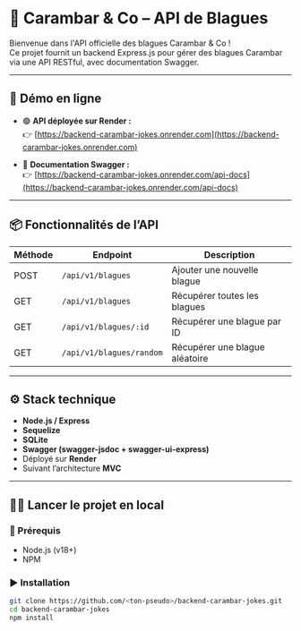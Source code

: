 # 🤪 Carambar & Co – API de Blagues

Bienvenue dans l'API officielle des blagues Carambar & Co !  
Ce projet fournit un backend Express.js pour gérer des blagues Carambar via une API RESTful, avec documentation Swagger.

---

## 🚀 Démo en ligne

- 🟢 **API déployée sur Render :**  
  👉 [https://backend-carambar-jokes.onrender.com](https://backend-carambar-jokes.onrender.com)

- 📘 **Documentation Swagger :**  
  👉 [https://backend-carambar-jokes.onrender.com/api-docs](https://backend-carambar-jokes.onrender.com/api-docs)

---

## 📦 Fonctionnalités de l’API

| Méthode | Endpoint                         | Description                           |
|---------|----------------------------------|---------------------------------------|
| POST    | `/api/v1/blagues`                | Ajouter une nouvelle blague           |
| GET     | `/api/v1/blagues`                | Récupérer toutes les blagues          |
| GET     | `/api/v1/blagues/:id`            | Récupérer une blague par ID           |
| GET     | `/api/v1/blagues/random`         | Récupérer une blague aléatoire        |

---

## ⚙️ Stack technique

- **Node.js / Express**
- **Sequelize**
- **SQLite**
- **Swagger (swagger-jsdoc + swagger-ui-express)**
- Déployé sur **Render**
- Suivant l’architecture **MVC**

---

## 🧑‍💻 Lancer le projet en local

### 🔧 Prérequis

- Node.js (v18+)
- NPM

### ▶️ Installation

```bash
git clone https://github.com/<ton-pseudo>/backend-carambar-jokes.git
cd backend-carambar-jokes
npm install
